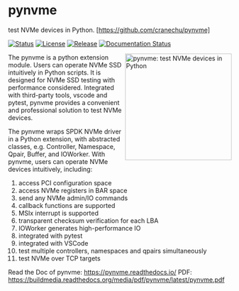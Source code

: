 # pynvme
test NVMe devices in Python. [https://github.com/cranechu/pynvme]

[![Status](https://img.shields.io/gitlab/pipeline/cranechu/pynvme.svg)](https://gitlab.com/cranechu/pynvme/pipelines)
[![License](https://img.shields.io/github/license/cranechu/pynvme.svg)](https://github.com/cranechu/pynvme/blob/master/LICENSE)
[![Release](https://img.shields.io/github/release/cranechu/pynvme.svg)](https://github.com/cranechu/pynvme/releases)
[![Documentation Status](https://readthedocs.org/projects/pynvme/badge/?version=latest)](https://pynvme.readthedocs.io/?badge=latest)

<a href="http://www.youtube.com/watch?feature=player_embedded&v=NH6LmLSzjAs" target="_blank"><img align="right" src="https://github.com/cranechu/pynvme/raw/master/doc/logo.jpg" title="watch introduction video" alt="pynvme: test NVMe devices in Python" width="240" border="0" /></a>

The pynvme is a python extension module. Users can operate NVMe SSD intuitively in Python scripts. It is designed for NVMe SSD testing with performance considered. Integrated with third-party tools, vscode and pytest, pynvme provides a convenient and professional solution to test NVMe devices.

The pynvme wraps SPDK NVMe driver in a Python extension, with abstracted classes, e.g. Controller, Namespace, Qpair, Buffer, and IOWorker. With pynvme, users can operate NVMe devices intuitively, including:
1. access PCI configuration space
2. access NVMe registers in BAR space
3. send any NVMe admin/IO commands
4. callback functions are supported
5. MSIx interrupt is supported
6. transparent checksum verification for each LBA
7. IOWorker generates high-performance IO
8. integrated with pytest
9. integrated with VSCode
10. test multiple controllers, namespaces and qpairs simultaneously
11. test NVMe over TCP targets

Read the Doc of pynvme: https://pynvme.readthedocs.io/
PDF: https://buildmedia.readthedocs.org/media/pdf/pynvme/latest/pynvme.pdf
